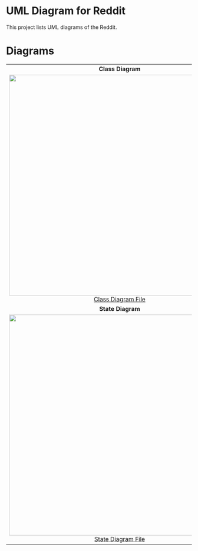 # UML Diagram for Reddit 

This project lists UML diagrams of the Reddit.
# Diagrams 
|  |  |
| :---: | :---: |
| **Class Diagram** | **Use Case Diagram** |
|<img src= "https://github.com/QuanNguen/CS151-TeamBOQ/blob/main/Diagrams/Class%20Diagram.png" width="600"><a href="https://github.com/QuanNguen/CS151-TeamBOQ/blob/main/Diagrams/Class%20Diagram.png">Class Diagram File</a> | <img src = "https://github.com/QuanNguen/CS151-TeamBOQ/blob/main/Update%20Diagrams/Use%20Case%20Diagram.png" width="600"><a href="https://github.com/QuanNguen/CS151-TeamBOQ/blob/main/Update%20Diagrams/Use%20Case%20Diagram.png">Use Case Diagram File</a> |
| **State Diagram** | **Sequence Diagram** |
|<img src= "https://github.com/QuanNguen/CS151-TeamBOQ/blob/main/Diagrams/State%20Diagram.png" width="600"><a href="https://github.com/QuanNguen/CS151-TeamBOQ/blob/main/Diagrams/State%20Diagram.png">State Diagram File</a> | <img src = "https://github.com/QuanNguen/CS151-TeamBOQ/blob/main/Diagrams/Sequence%20Diagram.png" width="600"><a href="https://github.com/QuanNguen/CS151-TeamBOQ/blob/main/Diagrams/Sequence%20Diagram.png">Sequence Diagram File</a> |

